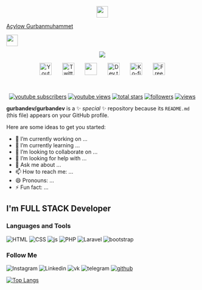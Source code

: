 <p align="center">
    <img src="https://media.giphy.com/media/WUlplcMpOCEmTGBtBW/giphy.gif" width="30"><a href="https://github.com/gurbandev"><p>Açylow Gurbanmuhammet</p><img src="https://media.giphy.com/media/WUlplcMpOCEmTGBtBW/giphy.gif" width="30">
  </p>
  
  <p align="center">
    <!-- Typing SVG by gurbandev - https://github.com/gurbandev/readme-typing-svg -->
    <a href="https://github.com/gurbandev/readme-typing-svg">
      <img src="https://readme-typing-svg.demolab.com/?lines=Full-stack%20web%20and%20app%20developer;Experienced%20UI%2FUX%20Designer;10%2B%20years%20of%20coding%20experience;Always%20learning%20new%20things&font=Fira%20Code&center=true&width=440&height=45&color=f75c7e&vCenter=true&pause=1000&size=22" /></a>
  </p>
  
  <!-- Social icons section -->
  <p align="center">
    <a href="https://www.youtube.com/c/DevProTips"><img width="32px" alt="Youtube" title="Youtube" src="https://i.imgur.com/qiXu7b2.png"/></a>
    &#8287;&#8287;&#8287;&#8287;&#8287;
    <a href="https://twitter.com/gurbandev"><img width="32px" alt="Twitter" title="Twitter" src="https://i.imgur.com/OXZM1L6.png"/></a>
    &#8287;&#8287;&#8287;&#8287;&#8287;
    <a href="https://discord.gg/fPrdqh3Zfu" alt="Discord" title="Dev Pro Tips Discord Server"><img width="32px" src="https://i.imgur.com/OViZO8J.png"/></a>
    &#8287;&#8287;&#8287;&#8287;&#8287;
    <a href="https://dev.to/gurbandev"><img width="32px" alt="Dev.to" title="gurbandev Dev.to" src="https://i.imgur.com/mVm29vK.png"></a>
    &#8287;&#8287;&#8287;&#8287;&#8287;
    <a href="https://ko-fi.com/jlawrence"><img width="32px" alt="Ko-fi" title="Buy me a coffee" src="https://i.imgur.com/PpLeD3K.png"/></a>
    &#8287;&#8287;&#8287;&#8287;&#8287;
    <a href="http://eyl327.mywebcommunity.org/promos/"><img width="32px" alt="Free Stuff" title="Free gifts for you" src="https://i.imgur.com/0uVwkoZ.png"/></a>
  </p>
  
  <br/>
  
  <!-- Social badges section -->
  <!-- Badges with custom icons - https://github.com/gurbandev/custom-icon-badges -->
  <!-- View counter - https://github.com/gurbandev/Simple-View-Counter -->
  <p align="center">
    <a href="https://www.youtube.com/c/DevProTips?sub_confirmation=1">
      <img alt="youtube subscribers" title="Subscribe to my YouTube channel" src="https://custom-icon-badges.demolab.com/youtube/channel/subscribers/UCipSxT7a3rn81vGLw9lqRkg?color=%23E05D44&label=SUBSCRIBE&logo=video&logoColor=white&style=for-the-badge&labelColor=CE4630"/></a>
    <a href="https://www.youtube.com/c/DevProTips">
      <img alt="youtube views" title="YouTube views" src="https://custom-icon-badges.demolab.com/youtube/channel/views/UCipSxT7a3rn81vGLw9lqRkg?color=%23E1AD0E&logo=video&logoColor=white&style=for-the-badge&labelColor=C79600"/></a> 
    <a href="https://github.com/gurbandev?tab=repositories&sort=stargazers">
      <img alt="total stars" title="Total stars on GitHub" src="https://custom-icon-badges.demolab.com/github/stars/gurbandev?color=55960c&style=for-the-badge&labelColor=488207&logo=star"/></a>
    <a href="https://github.com/gurbandev?tab=followers">
      <img alt="followers" title="Follow me on Github" src="https://custom-icon-badges.demolab.com/github/followers/gurbandev?color=236ad3&labelColor=1155ba&style=for-the-badge&logo=person-add&label=Follow&logoColor=white"/></a>
    <a href="https://github.com/gurbandev/Simple-View-Counter">
      <img alt="views" title="GitHub profile views" src="https://freshidea.com/jonah/app/DenverCoder1-profile-views"/></a>
  </p>
  
**gurbandev/gurbandev** is a ✨ _special_ ✨ repository because its `README.md` (this file) appears on your GitHub profile.

Here are some ideas to get you started:

- 🔭 I’m currently working on ...
- 🌱 I’m currently learning ...
- 👯 I’m looking to collaborate on ...
- 🤔 I’m looking for help with ...
- 💬 Ask me about ...
- 📫 How to reach me: ...
- 😄 Pronouns: ...
- ⚡ Fun fact: ...


## I'm FULL STACK Developer

### Languages and Tools
![HTML](https://img.shields.io/badge/-HTML5-000000?style=for-the-badge&logo=html5)
![CSS](https://img.shields.io/badge/-CSS3-000000?style=for-the-badge&logo=css3)
![js](https://img.shields.io/badge/-JavaScript-000000?style=for-the-badge&logo=Javascript)
![PHP](https://img.shields.io/badge/-PHP-000000?style=for-the-badge&logo=PHP) 
![Laravel](https://img.shields.io/badge/-Laravel-000000?style=for-the-badge&logo=Laravel) 
![bootstrap](https://img.shields.io/badge/-Bootstrap-000000?style=for-the-badge&logo=Bootstrap) 



### Follow Me

![Instagram](https://img.shields.io/badge/-Instagram-000000?style=for-the-badge&logo=Instagram)
![Linkedin](https://img.shields.io/badge/-LinkedIn-000000?style=for-the-badge&logo=linkedin)
![vk](https://img.shields.io/badge/-vkontakte-000000?style=for-the-badge&logo=vk)
![telegram](https://img.shields.io/badge/-telegram-000000?style=for-the-badge&logo=telegram)
<a href='https://github.com/gurbandev'>![github](https://img.shields.io/badge/-github-000000?style=for-the-badge&logo=github)</a>

[![Top Langs](https://github-readme-stats.vercel.app/api/top-langs/?username=gurbandev&layout=compact)](https://github.com/gurbandev/github-readme-stats)

